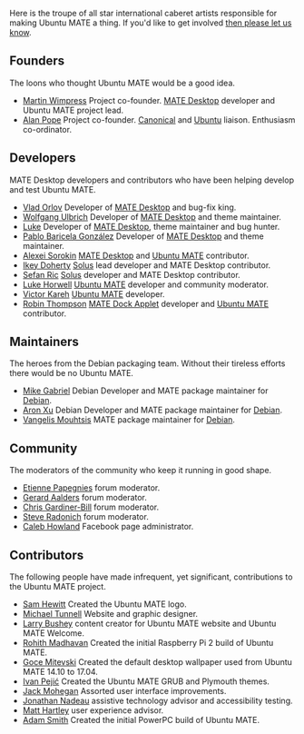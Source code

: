 <!--
.. title: Team
.. slug: team
.. date: 2014-06-10 23:01:09 UTC
.. tags: Ubuntu,MATE
.. link:
.. description:
.. type: text
-->

Here is the troupe of all star international caberet artists responsible
for making Ubuntu MATE a thing. If you'd like to get involved
[then please let us know](/community/).

## Founders

The loons who thought Ubuntu MATE would be a good idea.

  * [Martin Wimpress](http://flexion.org) Project co-founder. [MATE Desktop](http://mate-desktop.org) developer and Ubuntu MATE project lead.
  * [Alan Pope](http://popey.com) Project co-founder. [Canonical](http://www.canonical.com) and [Ubuntu](http://www.ubuntu.com) liaison. Enthusiasm co-ordinator.

## Developers

MATE Desktop developers and contributors who have been helping develop
and test Ubuntu MATE.

  * [Vlad Orlov](https://github.com/monsta) Developer of [MATE Desktop](http://mate-desktop.org) and bug-fix king.
  * [Wolfgang Ulbrich](https://github.com/raveit65) Developer of [MATE Desktop](http://mate-desktop.org) and theme maintainer.
  * [Luke](https://github.com/lukefromdc) Developer of [MATE Desktop](http://mate-desktop.org), theme maintainer and bug hunter.
  * [Pablo Baricela González](https://github.com/sc0w) Developer of [MATE Desktop](http://mate-desktop.org) and theme maintainer.
  * [Alexei Sorokin](https://github.com/XRevan86) [MATE Desktop](http://mate-desktop.org) and [Ubuntu MATE](https://ubuntu-mate.org) contributor.
  * [Ikey Doherty](https://github.com/ikeydoherty) [Solus](https://solus-project.com/) lead developer and MATE Desktop contributor.
  * [Sefan Ric](https://github.com/cyber) [Solus](https://solus-project.com/) developer and MATE Desktop contributor.
  * [Luke Horwell](https://github.com/lah7) [Ubuntu MATE](https://ubuntu-mate.org) developer and community moderator.
  * [Victor Kareh](https://github.com/vkareh) [Ubuntu MATE](https://ubuntu-mate.org) developer.
  * [Robin Thompson](https://github.com/robint99) [MATE Dock Applet](https://github.com/robint99/mate-dock-applet) developer and [Ubuntu MATE](https://ubuntu-mate.org) contributor.
  
## Maintainers

The heroes from the Debian packaging team. Without their tireless
efforts there would be no Ubuntu MATE.

  * [Mike Gabriel](http://sunweavers.net/blog/) Debian Developer and MATE package maintainer for [Debian](http://www.debian.org).
  * [Aron Xu](https://github.com/happyaron) Debian Developer and MATE package maintainer for [Debian](http://www.debian.org).  
  * [Vangelis Mouhtsis](https://github.com/gnugr) MATE package maintainer for [Debian](http://www.debian.org).  

## Community

The moderators of the community who keep it running in good shape.

  * [Etienne Papegnies](https://ubuntu-mate.community/users/ouroumov) forum moderator.
  * [Gerard Aalders](https://ubuntu-mate.community/users/wizd3m) forum moderator.
  * [Chris Gardiner-Bill](https://ubuntu-mate.community/users/CGB) forum moderator.
  * [Steve Radonich](https://ubuntu-mate.community/users/sradonichiv) forum moderator.
  * [Caleb Howland](http://wiki.ubuntu.com/SonikkuAmerica) Facebook page administrator.
  
## Contributors

The following people have made infrequent, yet significant,
contributions to the Ubuntu MATE project.

  * [Sam Hewitt](http://snwh.org/) Created the Ubuntu MATE logo.
  * [Michael Tunnell](http://michaeltunnell.com/) Website and graphic designer.
  * [Larry Bushey](http://goinglinux.com/) content creator for Ubuntu MATE website and Ubuntu MATE Welcome.
  * [Rohith Madhavan](https://ubuntu-mate.community/users/rohithmadhavan) Created the initial Raspberry Pi 2 build of Ubuntu MATE.
  * [Goce Mitevski](http://nicer2.com) Created the default desktop wallpaper used from Ubuntu MATE 14.10 to 17.04.
  * [Ivan Pejić](https://plus.google.com/113587242852192152625/) Created the Ubuntu MATE GRUB and Plymouth themes.
  * [Jack Mohegan](https://plus.google.com/101312215214323407176/) Assorted user interface improvements.
  * [Jonathan Nadeau](http://jnadeau.org/) assistive technology advisor and accessibility testing.
  * [Matt Hartley](http://www.matthartley.com/) user experience advisor.
  * [Adam Smith](https://plus.google.com/u/0/111285327879595317710) Created the initial PowerPC build of Ubuntu MATE.